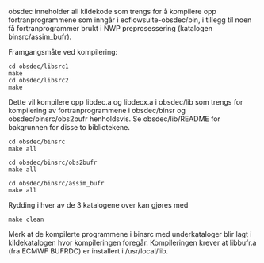 obsdec inneholder all kildekode som trengs for å kompilere opp fortranprogrammene som inngår i ecflowsuite-obsdec/bin, i tillegg til noen få fortranprogrammer brukt i NWP preprosessering (katalogen binsrc/assim_bufr).

Framgangsmåte ved kompilering:

```
cd obsdec/libsrc1
make
cd obsdec/libsrc2
make
```

Dette vil kompilere opp libdec.a og libdecx.a i obsdec/lib som trengs for kompilering av fortranprogrammene i obsdec/binsr og obsdec/binsrc/obs2bufr henholdsvis. Se obsdec/lib/README for bakgrunnen for disse to bibliotekene.

```
cd obsdec/binsrc
make all

cd obsdec/binsrc/obs2bufr
make all

cd obsdec/binsrc/assim_bufr
make all
```

Rydding i hver av de 3 katalogene over kan gjøres med

```
make clean
```

Merk at de kompilerte programmene i binsrc med underkataloger blir lagt i kildekatalogen hvor kompileringen foregår. Kompileringen krever at libbufr.a (fra ECMWF BUFRDC) er installert i /usr/local/lib.
